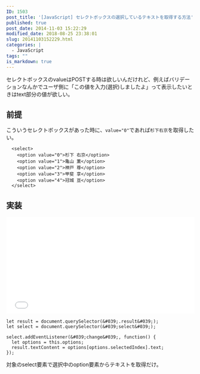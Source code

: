 ```yaml
---
ID: 1503
post_title: '[JavaScript] セレクトボックスの選択しているテキストを取得する方法'
published: true
post_date: 2014-11-03 15:22:29
modified_date: 2018-08-25 23:38:01
slug: 20141103152229.html
categories: |
  - JavaScript
tags: ""
is_markdown: true
---
```

セレクトボックスのvalueはPOSTする時は欲しいんだけれど、例えばバリデーションなんかでユーザ側に「この値を入力(選択)しましたよ」って表示したいときはtext部分の値が欲しい。

<!--more-->

## 前提
こういうセレクトボックスがあった時に、`value="0"`であれば`杉下右京`を取得したい。

```language-html
  <select>
    <option value="0">杉下 右京</option>
    <option value="1">亀山 薫</option>
    <option value="2">神戸 尊</option>
    <option value="3">甲斐 享</option>
    <option value="4">冠城 亘</option>
  </select>
```

## 実装

<iframe height='260' scrolling='no' title='Get SelectBox Option Text' src='//codepen.io/hiro0218/embed/gdPXYE/?height=263&theme-id=light&default-tab=result&embed-version=2' frameborder='no' allowtransparency='true' allowfullscreen='true' style='width: 100%;'>See the Pen <a href='https://codepen.io/hiro0218/pen/gdPXYE/'>Get SelectBox Option Text</a> by hiro (<a href='https://codepen.io/hiro0218'>@hiro0218</a>) on <a href='https://codepen.io'>CodePen</a>.
</iframe>

```language-js
let result = document.querySelector(&#039;.result&#039;);
let select = document.querySelector(&#039;select&#039;);

select.addEventListener(&#039;change&#039;, function() {
  let options = this.options;
  result.textContent = options[options.selectedIndex].text;
});
```

対象のselect要素で選択中のoption要素からテキストを取得だけ。